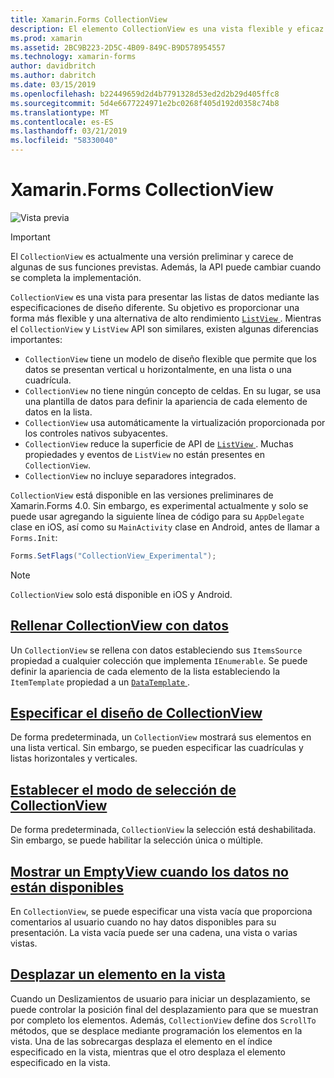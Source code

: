 ```yaml
---
title: Xamarin.Forms CollectionView
description: El elemento CollectionView es una vista flexible y eficaz para presentar las listas de datos con las especificaciones de diseño diferente.
ms.prod: xamarin
ms.assetid: 2BC9B223-2D5C-4B09-849C-B9D578954557
ms.technology: xamarin-forms
author: davidbritch
ms.author: dabritch
ms.date: 03/15/2019
ms.openlocfilehash: b22449659d2d4b7791328d53ed2d2b29d405ffc8
ms.sourcegitcommit: 5d4e6677224971e2bc0268f405d192d0358c74b8
ms.translationtype: MT
ms.contentlocale: es-ES
ms.lasthandoff: 03/21/2019
ms.locfileid: "58330040"
---
```

# <a name="xamarinforms-collectionview"></a>Xamarin.Forms CollectionView

![Vista previa](~/media/shared/preview.png)

> [!IMPORTANT]
> El `CollectionView` es actualmente una versión preliminar y carece de algunas de sus funciones previstas. Además, la API puede cambiar cuando se completa la implementación.

`CollectionView` es una vista para presentar las listas de datos mediante las especificaciones de diseño diferente. Su objetivo es proporcionar una forma más flexible y una alternativa de alto rendimiento [ `ListView` ](xref:Xamarin.Forms.ListView). Mientras el `CollectionView` y `ListView` API son similares, existen algunas diferencias importantes:

- `CollectionView` tiene un modelo de diseño flexible que permite que los datos se presentan vertical u horizontalmente, en una lista o una cuadrícula.
- `CollectionView` no tiene ningún concepto de celdas. En su lugar, se usa una plantilla de datos para definir la apariencia de cada elemento de datos en la lista.
- `CollectionView` usa automáticamente la virtualización proporcionada por los controles nativos subyacentes.
- `CollectionView` reduce la superficie de API de [ `ListView` ](xref:Xamarin.Forms.ListView). Muchas propiedades y eventos de `ListView` no están presentes en `CollectionView`.
- `CollectionView` no incluye separadores integrados.

`CollectionView` está disponible en las versiones preliminares de Xamarin.Forms 4.0. Sin embargo, es experimental actualmente y solo se puede usar agregando la siguiente línea de código para su `AppDelegate` clase en iOS, así como su `MainActivity` clase en Android, antes de llamar a `Forms.Init`:

```csharp
Forms.SetFlags("CollectionView_Experimental");
```

> [!NOTE]
> `CollectionView` solo está disponible en iOS y Android.

## <a name="populate-collectionview-with-datapopulate-datamd"></a>[Rellenar CollectionView con datos](populate-data.md)

Un `CollectionView` se rellena con datos estableciendo sus `ItemsSource` propiedad a cualquier colección que implementa `IEnumerable`. Se puede definir la apariencia de cada elemento de la lista estableciendo la `ItemTemplate` propiedad a un [ `DataTemplate` ](xref:Xamarin.Forms.DataTemplate).

## <a name="specify-collectionview-layoutlayoutmd"></a>[Especificar el diseño de CollectionView](layout.md)

De forma predeterminada, un `CollectionView` mostrará sus elementos en una lista vertical. Sin embargo, se pueden especificar las cuadrículas y listas horizontales y verticales.

## <a name="set-collectionview-selection-modeselectionmd"></a>[Establecer el modo de selección de CollectionView](selection.md)

De forma predeterminada, `CollectionView` la selección está deshabilitada. Sin embargo, se puede habilitar la selección única o múltiple.

## <a name="display-an-emptyview-when-data-is-unavailableemptyviewmd"></a>[Mostrar un EmptyView cuando los datos no están disponibles](emptyview.md)

En `CollectionView`, se puede especificar una vista vacía que proporciona comentarios al usuario cuando no hay datos disponibles para su presentación. La vista vacía puede ser una cadena, una vista o varias vistas.

## <a name="scroll-an-item-into-viewscrollingmd"></a>[Desplazar un elemento en la vista](scrolling.md)

Cuando un Deslizamientos de usuario para iniciar un desplazamiento, se puede controlar la posición final del desplazamiento para que se muestran por completo los elementos. Además, `CollectionView` define dos `ScrollTo` métodos, que se desplace mediante programación los elementos en la vista. Una de las sobrecargas desplaza el elemento en el índice especificado en la vista, mientras que el otro desplaza el elemento especificado en la vista.
